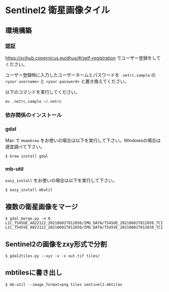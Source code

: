 # Sentinel2 衛星画像タイル


## 環境構築

### 認証

https://scihub.copernicus.eu/dhus/#/self-registration でユーザー登録をしてください。

ユーザー登録時に入力したユーザーネームとパスワードを `.netrc.sample` の `<your username>` と `<your password>` と置き換えてください。

以下のコマンドを実行してください。

```
mv .netrc.sample ~/.netrc
```

### 依存関係のインストール

### gdal

Mac で `Homebrew` をお使いの場合は以下を実行して下さい。Windowsの場合は適宜調べて下さい。

```
$ brew install gdal
```

### mb-util

`easy_install` をお使いの場合は以下を実行して下さい。

```
$ easy_install mbutil
```

## 複数の衛星画像をマージ

```
$ gdal_merge.py -n 0 L1C_T54SUE_A022122_20210601T012656/IMG_DATA/T54SUE_20210601T012659_TCI.jp2 L1C_T54SVE_A022122_20210601T012656/IMG_DATA/T54SVE_20210601T012659_TCI.jp2
```

## Sentinel2の画像をzxy形式で分割

```
$ gdal2tiles.py --xyz -v -x out.tif tiles/
```

## mbtilesに書き出し

```
$ mb-util --image_format=png tiles sentinel2.mbtiles
```
